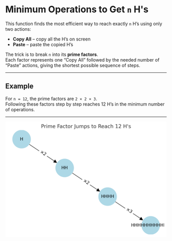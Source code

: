 # Minimum Operations to Get `n` H's

This function finds the most efficient way to reach exactly `n` H’s using only two actions:

- **Copy All** – copy all the H’s on screen  
- **Paste** – paste the copied H’s

The trick is to break `n` into its **prime factors**.  
Each factor represents one “Copy All” followed by the needed number of “Paste” actions, giving the shortest possible sequence of steps.

---

## Example

For `n = 12`, the prime factors are `2 × 2 × 3`.  
Following these factors step by step reaches 12 H’s in the minimum number of operations.

---

![Prime Factor Jumps](../imgs/min_operations)
